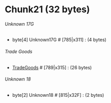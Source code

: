 ﻿# Chunk21 (32 bytes)

###### Unknown 17G
* byte[4] Unknown17G # [785|x311] : (4 bytes)

###### Trade Goods
* [TradeGoods](../Items/TradeGoods.md) # [789|x315] : (26 bytes)

###### Unknown 18
* byte[2] Unknown18 # [815|x32F] : (2 bytes)